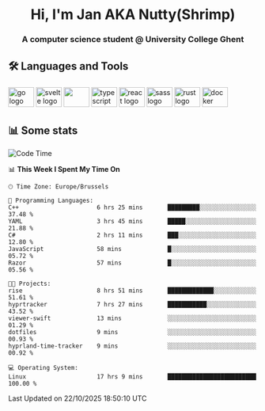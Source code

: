 <h1 align="center">Hi, I'm Jan AKA Nutty(Shrimp)</h1>
<h3 align="center">A computer science student @ University College Ghent</h3>

<h2 align="left">🛠️ Languages and Tools</h2>

###

<div align="left">
  <img src="https://cdn.jsdelivr.net/gh/devicons/devicon/icons/go/go-original.svg" height="40" width="52" alt="go logo"  />
  <img src="https://cdn.jsdelivr.net/gh/devicons/devicon@latest/icons/svelte/svelte-original.svg"  height="40" width="52" alt="svelte logo" />
  <img src="https://cdn.jsdelivr.net/gh/devicons/devicon@latest/icons/tailwindcss/tailwindcss-original.svg" height="40" width="52" />
  <img src="https://cdn.jsdelivr.net/gh/devicons/devicon/icons/typescript/typescript-original.svg" height="40" width="52" alt="typescript logo"  />
  <img src="https://cdn.jsdelivr.net/gh/devicons/devicon/icons/react/react-original.svg" height="40" width="52" alt="react logo"  />
  <img src="https://cdn.jsdelivr.net/gh/devicons/devicon/icons/sass/sass-original.svg" height="40" width="52" alt="sass logo"  />
  <img src="https://cdn.jsdelivr.net/gh/devicons/devicon@latest/icons/rust/rust-original.svg" height="40" width="52" alt="rust logo" />
  <img src="https://cdn.jsdelivr.net/gh/devicons/devicon/icons/docker/docker-original.svg" height="40" width="52" alt="docker logo"  />
</div>

<h2>📊 Some stats</h2>

<!--START_SECTION:waka-->
![Code Time](http://img.shields.io/badge/Code%20Time-6%2C397%20hrs%2025%20mins-blue)

📊 **This Week I Spent My Time On** 

```text
🕑︎ Time Zone: Europe/Brussels

💬 Programming Languages: 
C++                      6 hrs 25 mins       █████████░░░░░░░░░░░░░░░░   37.48 % 
YAML                     3 hrs 45 mins       █████░░░░░░░░░░░░░░░░░░░░   21.88 % 
C#                       2 hrs 11 mins       ███░░░░░░░░░░░░░░░░░░░░░░   12.80 % 
JavaScript               58 mins             █░░░░░░░░░░░░░░░░░░░░░░░░   05.72 % 
Razor                    57 mins             █░░░░░░░░░░░░░░░░░░░░░░░░   05.56 % 

🐱‍💻 Projects: 
rise                     8 hrs 51 mins       █████████████░░░░░░░░░░░░   51.61 % 
hyprtracker              7 hrs 27 mins       ███████████░░░░░░░░░░░░░░   43.52 % 
viewer-swift             13 mins             ░░░░░░░░░░░░░░░░░░░░░░░░░   01.29 % 
dotfiles                 9 mins              ░░░░░░░░░░░░░░░░░░░░░░░░░   00.93 % 
hyprland-time-tracker    9 mins              ░░░░░░░░░░░░░░░░░░░░░░░░░   00.92 % 

💻 Operating System: 
Linux                    17 hrs 9 mins       █████████████████████████   100.00 % 
```


 Last Updated on 22/10/2025 18:50:10 UTC
<!--END_SECTION:waka-->
